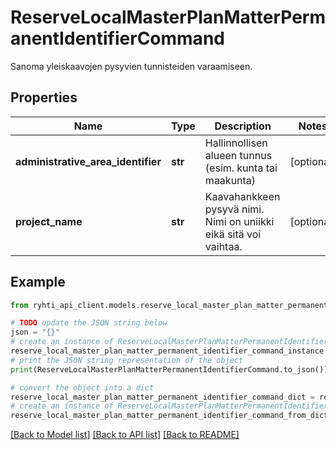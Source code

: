 # ReserveLocalMasterPlanMatterPermanentIdentifierCommand

Sanoma yleiskaavojen pysyvien tunnisteiden varaamiseen.

## Properties

Name | Type | Description | Notes
------------ | ------------- | ------------- | -------------
**administrative_area_identifier** | **str** | Hallinnollisen alueen tunnus (esim. kunta tai maakunta) | [optional] 
**project_name** | **str** | Kaavahankkeen pysyvä nimi. Nimi on uniikki eikä sitä voi vaihtaa. | [optional] 

## Example

```python
from ryhti_api_client.models.reserve_local_master_plan_matter_permanent_identifier_command import ReserveLocalMasterPlanMatterPermanentIdentifierCommand

# TODO update the JSON string below
json = "{}"
# create an instance of ReserveLocalMasterPlanMatterPermanentIdentifierCommand from a JSON string
reserve_local_master_plan_matter_permanent_identifier_command_instance = ReserveLocalMasterPlanMatterPermanentIdentifierCommand.from_json(json)
# print the JSON string representation of the object
print(ReserveLocalMasterPlanMatterPermanentIdentifierCommand.to_json())

# convert the object into a dict
reserve_local_master_plan_matter_permanent_identifier_command_dict = reserve_local_master_plan_matter_permanent_identifier_command_instance.to_dict()
# create an instance of ReserveLocalMasterPlanMatterPermanentIdentifierCommand from a dict
reserve_local_master_plan_matter_permanent_identifier_command_from_dict = ReserveLocalMasterPlanMatterPermanentIdentifierCommand.from_dict(reserve_local_master_plan_matter_permanent_identifier_command_dict)
```
[[Back to Model list]](../README.md#documentation-for-models) [[Back to API list]](../README.md#documentation-for-api-endpoints) [[Back to README]](../README.md)


